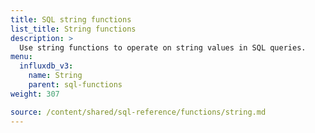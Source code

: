 ```yaml
---
title: SQL string functions
list_title: String functions
description: >
  Use string functions to operate on string values in SQL queries.
menu:
  influxdb_v3:
    name: String
    parent: sql-functions    
weight: 307

source: /content/shared/sql-reference/functions/string.md
---
```


<!-- 
The content of this page is at /content/shared/sql-reference/functions/string.md
-->
